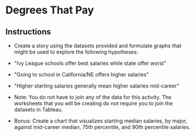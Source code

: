 # Degrees That Pay

## Instructions

* Create a story using the datasets provided and formulate graphs that might be used to explore the following hypotheses:

* "Ivy League schools offer best salaries while state offer worst"

* "Going to school in California/NE offers higher salaries"

* "Higher starting salaries generally mean higher salaries mid-career"

* Note: You do not have to join any of the data for this activity. The worksheets that you will be creating do not require you to join the datasets in Tableau.

* Bonus: Create a chart that visualizes starting median salaries, by major, against mid-career median, 75th percentile, and 90th percentile salaries.
